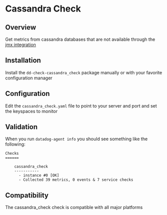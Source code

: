 # Cassandra Check

## Overview

Get metrics from cassandra databases that are not available through the [jmx integration](https://github.com/DataDog/integrations-core/tree/master/cassandra)

## Installation

Install the `dd-check-cassandra_check` package manually or with your favorite configuration manager

## Configuration

Edit the `cassandra_check.yaml` file to point to your server and port and set the keyspaces to monitor

## Validation

When you run `datadog-agent info` you should see something like the following:

    Checks
    ======

        cassandra_check
        -----------
          - instance #0 [OK]
          - Collected 39 metrics, 0 events & 7 service checks

## Compatibility

The cassandra_check check is compatible with all major platforms
